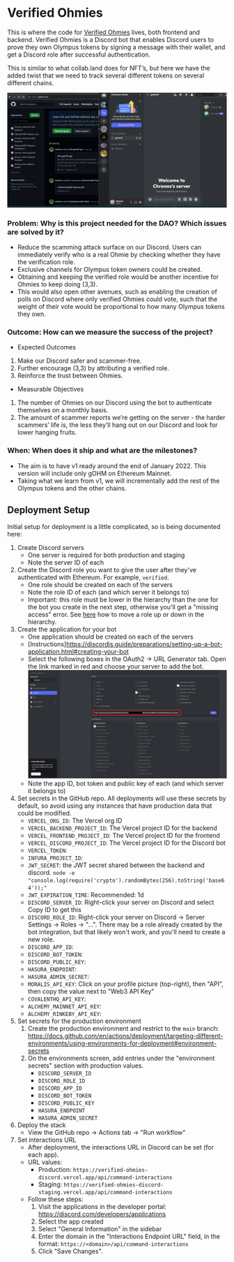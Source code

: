 # Verified Ohmies

This is where the code for [Verified Ohmies](https://www.notion.so/olympusdao/Active-Projects-703c573f1fdc42af95035fce2dca2321?p=62e7d754a50140e3a7f5775efff3089d) lives, both frontend and backend. Verified Ohmies is a Discord bot that enables Discord users to prove they own Olympus tokens by signing a message with their wallet, and get a Discord role after successful authentication.

This is similar to what collab.land does for NFT’s, but here we have the added twist that we need to track several different tokens on several different chains.

![Verified Ohmies Front-End Demo](assets/images/verified-ohmies-demo.gif)

### Problem: Why is this project needed for the DAO? Which issues are solved by it?

- Reduce the scamming attack surface on our Discord. Users can immediately verify who is a real Ohmie by checking whether they have the verification role.
- Exclusive channels for Olympus token owners could be created.
- Obtaining and keeping the verified role would be another incentive for Ohmies to keep doing (3,3).
- This would also open other avenues, such as enabling the creation of polls on Discord where only verified Ohmies could vote, such that the weight of their vote would be proportional to how many Olympus tokens they own.

### Outcome: How can we measure the success of the project?

- Expected Outcomes

1. Make our Discord safer and scammer-free.
2. Further encourage (3,3) by attributing a verified role.
3. Reinforce the trust between Ohmies.

- Measurable Objectives

1. The number of Ohmies on our Discord using the bot to authenticate themselves on a monthly basis.
2. The amount of scammer reports we’re getting on the server - the harder scammers’ life is, the less they’ll hang out on our Discord and look for lower hanging fruits.

### When: When does it ship and what are the milestones?

- The aim is to have v1 ready around the end of January 2022. This version will include only gOHM on Ethereum Mainnet.
- Taking what we learn from v1, we will incrementally add the rest of the Olympus tokens and the other chains.

## Deployment Setup

Initial setup for deployment is a little complicated, so is being documented here:

1. Create Discord servers
   - One server is required for both production and staging
   - Note the server ID of each
2. Create the Discord role you want to give the user after they've authenticated with Ethereum. For example, `verified`.
   - One role should be created on each of the servers
   - Note the role ID of each (and which server it belongs to)
   - Important: this role must be lower in the hierarchy than the one for the bot you create in the next step, otherwise you'll get a "missing access" error. See [here](https://support.discord.com/hc/en-us/articles/214836687-Role-Management-101) how to move a role up or down in the hierarchy.
3. Create the application for your bot
   - One application should be created on each of the servers
   - [Instructions]<https://discordjs.guide/preparations/setting-up-a-bot-application.html#creating-your-bot>
   - Select the following boxes in the OAuth2 -> URL Generator tab. Open the link marked in red and choose your server to add the bot. ![Discord OAuth2 Permissions](img/discord-oauth2-permissions.png)
   - Note the app ID, bot token and public key of each (and which server it belongs to)
4. Set secrets in the GitHub repo. All deployments will use these secrets by default, so avoid using any instances that have production data that could be modified.
   - `VERCEL_ORG_ID`: The Vercel org ID
   - `VERCEL_BACKEND_PROJECT_ID`: The Vercel project ID for the backend
   - `VERCEL_FRONTEND_PROJECT_ID`: The Vercel project ID for the frontend
   - `VERCEL_DISCORD_PROJECT_ID`: The Vercel project ID for the Discord bot
   - `VERCEL_TOKEN`:
   - `INFURA_PROJECT_ID`:
   - `JWT_SECRET`: the JWT secret shared between the backend and discord. `node -e "console.log(require('crypto').randomBytes(256).toString('base64'));"`
   - `JWT_EXPIRATION_TIME`: Recommended: 1d
   - `DISCORD_SERVER_ID`: Right-click your server on Discord and select Copy ID to get this
   - `DISCORD_ROLE_ID`: Right-click your server on Discord -> Server Settings -> Roles -> "...". There may be a role already created by the bot integration, but that likely won't work, and you'll need to create a new role.
   - `DISCORD_APP_ID`:
   - `DISCORD_BOT_TOKEN`:
   - `DISCORD_PUBLIC_KEY`:
   - `HASURA_ENDPOINT`:
   - `HASURA_ADMIN_SECRET`:
   - `MORALIS_API_KEY`: Click on your profile picture (top-right), then "API", then copy the value next to "Web3 API Key"
   - `COVALENTHQ_API_KEY`:
   - `ALCHEMY_MAINNET_API_KEY`:
   - `ALCHEMY_RINKEBY_API_KEY`:
5. Set secrets for the production environment
   1. Create the production environment and restrict to the `main` branch: <https://docs.github.com/en/actions/deployment/targeting-different-environments/using-environments-for-deployment#environment-secrets>
   2. On the environments screen, add entries under the "environment secrets" section with production values.
      - `DISCORD_SERVER_ID`
      - `DISCORD_ROLE_ID`
      - `DISCORD_APP_ID`
      - `DISCORD_BOT_TOKEN`
      - `DISCORD_PUBLIC_KEY`
      - `HASURA_ENDPOINT`
      - `HASURA_ADMIN_SECRET`
6. Deploy the stack
   - View the GitHub repo -> Actions tab -> "Run workflow"
7. Set interactions URL
   - After deployment, the interactions URL in Discord can be set (for each app).
   - URL values:
     - Production: `https://verified-ohmies-discord.vercel.app/api/command-interactions`
     - Staging: `https://verified-ohmies-discord-staging.vercel.app/api/command-interactions`
   - Follow these steps:
     1. Visit the applications in the developer portal: <https://discord.com/developers/applications>
     2. Select the app created
     3. Select "General Information" in the sidebar
     4. Enter the domain in the "Interactions Endpoint URL" field, in the format: `https://<domain>/api/command-interactions`
     5. Click "Save Changes".
